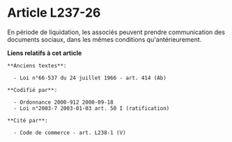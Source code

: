 # Article L237-26

En période de liquidation, les associés peuvent prendre communication des documents sociaux, dans les mêmes conditions
qu'antérieurement.

**Liens relatifs à cet article**

	**Anciens textes**:

	  - Loi n°66-537 du 24 juillet 1966 - art. 414 (Ab)

	**Codifié par**:

	  - Ordonnance 2000-912 2000-09-18
	  - Loi n°2003-7 2003-01-03 art. 50 I (ratification)

	**Cité par**:

	  - Code de commerce - art. L238-1 (V)
